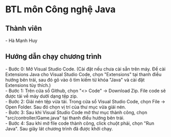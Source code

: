 <h1> BTL môn Công nghệ Java </h1>
<h2> Thành viên </h2>
- Hà Mạnh Huy

<h2> Hướng dẫn chạy chương trình </h2>
- Bước 0: Mở Visual Studio Code. (Cài đặt nếu chưa cài sẵn trên máy. Để cài Extensions Java cho Visual Studio Code, chọn "Extensions" tại thanh điều hướng bên trái, sau đó gõ vào ô tìm kiếm từ khóa "Java" và cài đặt Extensions tùy thích.) <br>
- Bước 1: Trên cửa sổ Github, chọn "<> Code" -> Download Zip. File code sẽ được tải về máy dưới dạng tệp zip. <br>
- Bước 2: Giải nén tệp vừa tải. Trong cửa sổ Visual Studio Code, chọn File -> Open Folder. Sau đó chọn vị trí của thư mục vừa giải nén. <br>
- Bước 3: Sau khi Visual Studio Code mở thư mục thành công, chọn "src/controller/Game.java" tại thanh điều hướng bên trái. <br>
- Bước 4: Sau khi mở file code thành công, click chuột phải, chọn "Run Java". Sau giây lát chương trình đã được khởi chạy. <br>
